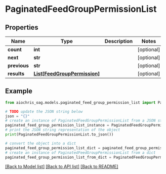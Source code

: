# PaginatedFeedGroupPermissionList


## Properties

Name | Type | Description | Notes
------------ | ------------- | ------------- | -------------
**count** | **int** |  | [optional] 
**next** | **str** |  | [optional] 
**previous** | **str** |  | [optional] 
**results** | [**List[FeedGroupPermission]**](FeedGroupPermission.md) |  | [optional] 

## Example

```python
from aiochris_oag.models.paginated_feed_group_permission_list import PaginatedFeedGroupPermissionList

# TODO update the JSON string below
json = "{}"
# create an instance of PaginatedFeedGroupPermissionList from a JSON string
paginated_feed_group_permission_list_instance = PaginatedFeedGroupPermissionList.from_json(json)
# print the JSON string representation of the object
print(PaginatedFeedGroupPermissionList.to_json())

# convert the object into a dict
paginated_feed_group_permission_list_dict = paginated_feed_group_permission_list_instance.to_dict()
# create an instance of PaginatedFeedGroupPermissionList from a dict
paginated_feed_group_permission_list_from_dict = PaginatedFeedGroupPermissionList.from_dict(paginated_feed_group_permission_list_dict)
```
[[Back to Model list]](../README.md#documentation-for-models) [[Back to API list]](../README.md#documentation-for-api-endpoints) [[Back to README]](../README.md)


